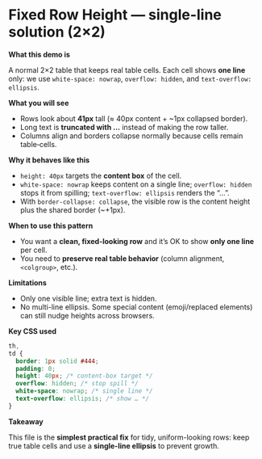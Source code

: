 # Fixed Row Height — single-line solution (2×2)

**What this demo is**

A normal 2×2 table that keeps real table cells. Each cell shows **one line** only: we use `white-space: nowrap`, `overflow: hidden`, and `text-overflow: ellipsis`.

**What you will see**

- Rows look about **41px** tall (≈ 40px content + \~1px collapsed border).
- Long text is **truncated with …** instead of making the row taller.
- Columns align and borders collapse normally because cells remain table‑cells.

**Why it behaves like this**

- `height: 40px` targets the **content box** of the cell.
- `white-space: nowrap` keeps content on a single line; `overflow: hidden` stops it from spilling; `text-overflow: ellipsis` renders the “…”.
- With `border-collapse: collapse`, the visible row is the content height plus the shared border (\~+1px).

**When to use this pattern**

- You want a **clean, fixed-looking row** and it’s OK to show **only one line** per cell.
- You need to **preserve real table behavior** (column alignment, `<colgroup>`, etc.).

**Limitations**

- Only one visible line; extra text is hidden.
- No multi-line ellipsis. Some special content (emoji/replaced elements) can still nudge heights across browsers.

**Key CSS used**

```css
th,
td {
  border: 1px solid #444;
  padding: 0;
  height: 40px; /* content-box target */
  overflow: hidden; /* stop spill */
  white-space: nowrap; /* single line */
  text-overflow: ellipsis; /* show … */
}
```

**Takeaway**

This file is the **simplest practical fix** for tidy, uniform-looking rows: keep true table cells and use a **single-line ellipsis** to prevent growth.

